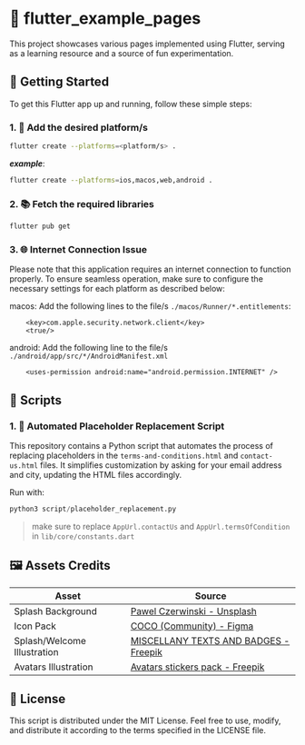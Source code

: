# 🚀 flutter_example_pages

This project showcases various pages implemented using Flutter, serving as a learning resource and a source of fun experimentation.

## 🏁 Getting Started

To get this Flutter app up and running, follow these simple steps:

### 1. 📱 Add the desired platform/s

```bash
flutter create --platforms=<platform/s> .
```

**_example_**:

```bash
flutter create --platforms=ios,macos,web,android .
```

### 2. 📚 Fetch the required libraries

```bash
flutter pub get
```

### 3. 🌐 Internet Connection Issue

Please note that this application requires an internet connection to function properly. To ensure seamless operation, make sure to configure the necessary settings for each platform as described below:

macos:
Add the following lines to the file/s `./macos/Runner/*.entitlements`:

```
    <key>com.apple.security.network.client</key>
	<true/>
```

android:
Add the following line to the file/s `./android/app/src/*/AndroidManifest.xml`

```
    <uses-permission android:name="android.permission.INTERNET" />
```

## 🔄 Scripts

### 1. 📄 Automated Placeholder Replacement Script

This repository contains a Python script that automates the process of replacing placeholders in the `terms-and-conditions.html` and `contact-us.html` files. It simplifies customization by asking for your email address and city, updating the HTML files accordingly.

Run with:

```python
python3 script/placeholder_replacement.py
```

> make sure to replace `AppUrl.contactUs` and `AppUrl.termsOfCondition` in `lib/core/constants.dart`

## 🖼️ Assets Credits

| Asset                       | Source                                                                                           |
| --------------------------- | ------------------------------------------------------------------------------------------------ |
| Splash Background           | [Pawel Czerwinski - Unsplash](https://unsplash.com/photos/6lQDFGOB1iw)                           |
| Icon Pack                   | [COCO (Community) - Figma](https://www.figma.com/community/file/1091314698854537052)             |
| Splash/Welcome Illustration | [MISCELLANY TEXTS AND BADGES - Freepik](https://www.flaticon.com/free-icon/welcome-back_5331946) |
| Avatars Illustration        | [Avatars stickers pack - Freepik](https://www.flaticon.com/stickers-pack/avatars-132)            |

## 📜 License

This script is distributed under the MIT License. Feel free to use, modify, and distribute it according to the terms specified in the LICENSE file.
